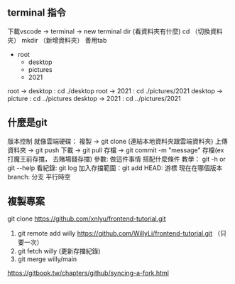## terminal 指令
下載vscode -> terminal -> new terminal
dir (看資料夾有什麼)
cd （切換資料夾）
mkdir （新增資料夾）
善用tab
- root
  - desktop
  - pictures
   - 2021

root -> desktop : cd ./desktop
root -> 2021 : cd ./pictures/2021
desktop -> picture : cd ../pictures
desktop -> 2021 : cd ../pictures/2021

## 什麼是git
版本控制
就像雲端硬碟：
複製 -> git clone (連結本地資料夾跟雲端資料夾)
上傳資料夾 -> git push
下載 -> git pull
存檔 -> git commit -m "message" 存檔(ex 打魔王前存擋， 去賭場錢存擋)
參數: 做這件事情 搭配什麼條件
教學： git -h or git --help
看紀錄: git log
加入存擋範圍：git add 
HEAD: 游標 現在在哪個版本
branch: 分支 平行時空

## 複製專案
git clone https://github.com/xnlyu/frontend-tutorial.git
1. git remote add willy https://github.com/WillyLi/frontend-tutorial.git （只要一次）
2. git fetch willy (更新存擋紀錄)
3. git merge willy/main

https://gitbook.tw/chapters/github/syncing-a-fork.html